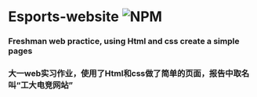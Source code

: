 # Esports-website	![NPM](https://img.shields.io/npm/l/express)
### Freshman web practice, using Html and css create a simple pages 
### 大一web实习作业，使用了Html和css做了简单的页面，报告中取名叫“工大电竞网站”
# 
